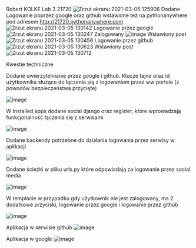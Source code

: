 Robert KOLKE
Lab 3 21720
![Zrzut ekranu 2021-03-05 125906](https://user-images.githubusercontent.com/69192186/110112985-b9376c80-7db2-11eb-8263-d172ff70e957.png)
Dodane Logowanie poprzez google oraz github
wstawione też na pythonanywhere pod adresem http://21720.pythonanywhere.com
![Zrzut ekranu 2021-03-05 130142](https://user-images.githubusercontent.com/69192186/110113149-fbf94480-7db2-11eb-9494-2edbd59db4be.png)
Logowanie przez google
![Zrzut ekranu 2021-03-05 130247](https://user-images.githubusercontent.com/69192186/110113232-1a5f4000-7db3-11eb-9237-93076e78b81a.png)
Zalogowany
![image](https://user-images.githubusercontent.com/69192186/110113292-34008780-7db3-11eb-9dd5-1ee8f9675911.png)
Wstawiony post
![Zrzut ekranu 2021-03-05 130456](https://user-images.githubusercontent.com/69192186/110113455-6ad69d80-7db3-11eb-8b25-2a10819820be.png)
Logowanie przez github
![Zrzut ekranu 2021-03-05 130623](https://user-images.githubusercontent.com/69192186/110113592-9e192c80-7db3-11eb-86ea-9f58bf6d5a6b.png)
Wstawiony post
![Zrzut ekranu 2021-03-05 130712](https://user-images.githubusercontent.com/69192186/110113716-c6089000-7db3-11eb-82d0-4b1dcd1d2359.png)

Kwestie techniczne

Dodane uwierzytelnianie przez google i github.
Klucze tajne oraz id użytkownika służące do łączenia się z logowaniem przez ww portale (z powodów bezpieczeństwa przycięte)

![image](https://user-images.githubusercontent.com/69192186/110612427-78639d00-8190-11eb-9b60-6d7c537eb0ce.png)

W Installed apps dodane social django oraz register, które wprowadzają funkcjonalność łączenia się z serwisami

![image](https://user-images.githubusercontent.com/69192186/110612722-c11b5600-8190-11eb-8bbf-aa7e50ab9278.png)

Dodane backendy potrzebne do działania logowania przez serwisy w aplikacji

![image](https://user-images.githubusercontent.com/69192186/110612817-d98b7080-8190-11eb-8c1f-1f12588491f4.png)

Dodane ścieżki w pliku urls.py które odpowiadają za logowanie przez social media

![image](https://user-images.githubusercontent.com/69192186/110612940-f6c03f00-8190-11eb-8fb1-cb3f0ce089f1.png)

W templacie w przypadku gdy użytkownik nie jest zalogowany, ma 2 dodatkowe przyciski, logowanie przez google i logowanie przez github

![image](https://user-images.githubusercontent.com/69192186/110613082-2111fc80-8191-11eb-8476-38a33cf3532a.png)

Aplikacja w serwisie github
![image](https://user-images.githubusercontent.com/69192186/110613852-0429f900-8192-11eb-9cfa-cadddd3c0a68.png)

Aplikacja w google
![image](https://user-images.githubusercontent.com/69192186/110614208-6682f980-8192-11eb-8413-6059b9986368.png)
